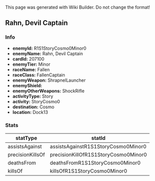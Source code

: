 <span class="wiki-builder">This page was generated with Wiki Builder. Do not change the format!</span>

## Rahn, Devil Captain
### Info
* **enemyId:** R1S1StoryCosmo0Minor0
* **enemyName:** Rahn, Devil Captain
* **cardId:** 207100
* **enemyTier:** Minor
* **raceName:** Fallen
* **raceClass:** FallenCaptain
* **enemyWeapon:** ShrapnelLauncher
* **enemyShield:** 
* **enemyOtherWeapons:** ShockRifle
* **activityType:** Story
* **activity:** StoryCosmo0
* **destination:** Cosmo
* **location:** Dock13

### Stats
statType | statId
-------- | ------
assistsAgainst | assistsAgainstR1S1StoryCosmo0Minor0
precisionKillsOf | precisionKillOfR1S1StoryCosmo0Minor0
deathsFrom | deathsFromR1S1StoryCosmo0Minor0
killsOf | killsOfR1S1StoryCosmo0Minor0

